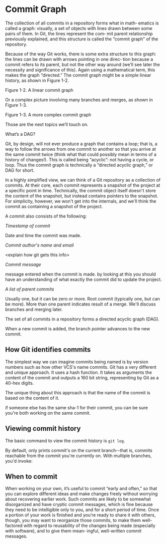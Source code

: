 # Commit Graph

The collection of all commits in a repository forms what in math‐ ematics is called a graph: visually, a set of objects with lines drawn between some pairs of them. In Git, the lines represent the com‐ mit parent relationship previously explained, and this structure is called the “commit graph” of the repository.

Because of the way Git works, there is some extra structure to this graph: the lines can be drawn with arrows pointing in one direc‐ tion because a commit refers to its parent, but not the other way around (we’ll see later the necessity and significance of this). Again using a mathematical term, this makes the graph “directed.” The commit graph might be a simple linear history, as shown in Figure 1-2.



Figure 1-2. A linear commit graph

Or a complex picture involving many branches and merges, as shown in Figure 1-3.



Figure 1-3. A more complex commit graph



Those are the next topics we’ll touch on.

What’s a DAG?

Git, by design, will not ever produce a graph that contains a loop; that is, a way to follow the arrows from one commit to another so that you arrive at the same commit twice (think what that could possibly mean in terms of a history of changes!). This is called being “acyclic”: not having a cycle, or loop. Thus the commit graph is technically a “directed acyclic graph,” or DAG for short.



































In a highly simplified view, we can think of a Git repository as a collection of commits. At their core, each commit represents a snapshot of the project at a specific point in time. Technically, the commit object itself doesn't store the content of the snapshot, but instead contains pointers to the snapshot. For simplicity, however, we won't get into the internals, and we'll think the commit as containing a snapshot of the project.&#x20;





A commit also consists of the following:

_Timestamp of commit_

Date and time the commit was made.

_Commit author's name and email_

&#x20;   \<explain how git gets this info>

_Commit message_

message entered when the commit is made. by looking at this you should have an understanding of what exactly the commit did to update the project.&#x20;

_A list of parent commits_

Usually one, but it can be zero or more. Root commit (typically one, but can be more). More than one parent indicates result of a merge. We'll discuss branches and merging later.

The set of all commits in a repository forms a directed acyclic graph (DAG).&#x20;



When a new commit is added, the branch pointer advances to the new commit.&#x20;

## How Git identifies commits

The simplest way we can imagine commits being named is by version numbers such as how other VCS's name commits. Git has a very different and unique approach. It uses a hash function. It takes as arguments the content of the commit and outputs a 160 bit string, representing by Git as a 40-hex digits.&#x20;

The unique thing about this approach is that the name of the commit is based on the content of it.&#x20;

if someone else has the same sha-1 for their commit, you can be sure you're both working on the same commit.

## Viewing commit history

The basic command to view the commit history is `git log`.&#x20;





By default, only prints commit's on the current branch--that is, commits reachable from the commit you're currently on. With multiple branches, you'd invoke:











## When to commit



When working on your own, it’s useful to commit “early and often,” so that you can explore different ideas and make changes freely without worrying about recovering earlier work. Such commits are likely to be somewhat disorganized and have cryptic commit messages, which is fine because they need to be intelligible only to you, and for a short period of time. Once a portion of your work is finished and you’re ready to share it with others, though, you may want to reorganize those commits, to make them well-factored with regard to reusability of the changes being made (especially with software), and to give them mean‐ ingful, well-written commit messages.
